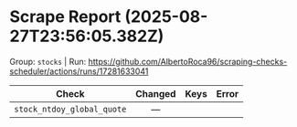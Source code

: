 # Scrape Report (2025-08-27T23:56:05.382Z)

Group: `stocks`  |  Run: https://github.com/AlbertoRoca96/scraping-checks-scheduler/actions/runs/17281633041

| Check | Changed | Keys | Error |
|---|:---:|:--|:--|
| `stock_ntdoy_global_quote` | — |  |  |
